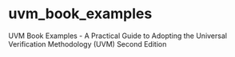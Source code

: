# uvm_book_examples
UVM Book Examples - A Practical Guide to Adopting the Universal Verification Methodology (UVM) Second Edition
